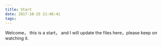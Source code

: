 ```yaml
---
title: Start
date: 2017-10-25 21:46:41
tags:
---
```

Welcome， this is a start， and I will update the files here，please keep on watching it.